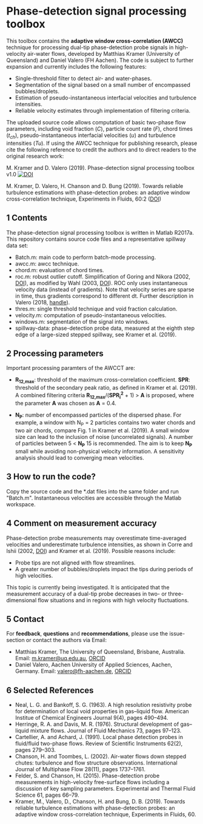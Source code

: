 Phase-detection signal processing toolbox
=========================================

This toolbox contains the **adaptive window cross-correlation (AWCC)** technique for processing dual-tip phase-detection probe signals in high-velocity air-water flows, developed by Matthias Kramer (University of Queensland) and Daniel Valero (FH Aachen). The code is subject to further expansion and currently includes the following features:

- Single-threshold filter to detect air- and water-phases.
- Segmentation of the signal based on a small number of encompassed bubbles/droplets.
- Estimation of pseudo-instantaneous interfacial velocities and turbulence intensities.
- Reliable velocity estimates through implementation of filtering criteria.

The uploaded source code allows computation of basic two-phase flow parameters, including void fraction (*C*), particle count rate (*F*), chord times (*t<sub>ch</sub>*), pseudo-instantaneous interfacial velocities (*u*) and turbulence intensities (*Tu*). If using the AWCC technique for publishing research, please cite the following reference to credit the authors and to direct readers to the original research work:

M. Kramer and D. Valero (2019). Phase-detection signal processing toolbox v1.0  [![DOI](https://zenodo.org/badge/160460025.svg)](https://zenodo.org/badge/latestdoi/160460025)

M. Kramer, D. Valero, H. Chanson and D. Bung (2019). Towards reliable turbulence estimations with phase-detection probes: an adaptive window cross-correlation technique, Experiments in Fluids, 60:2 ([DOI](https://doi.org/10.1007/s00348-018-2650-9))

1 Contents
----------
The phase-detection signal processing toolbox is written in Matlab R2017a. This repository contains source code files and a representative spillway data set:
- Batch.m: main code to perform batch-mode processing.
- awcc.m: awcc technique.
- chord.m: evaluation of chord times.
- roc.m: robust outlier cutoff. Simplification of Goring and Nikora (2002, [DOI](https://doi.org/10.1061/(ASCE)0733-9429(2002)128:1(117))), as modified by Wahl (2003, [DOI](https://doi.org/10.1061/(ASCE)0733-9429(2003)129:6(484))). ROC only uses instantaneous velocity data (instead of gradients). Note that velocity series are sparse in time, thus gradients correspond to different dt. Further description in Valero (2018, [handle](https://orbi.uliege.be/handle/2268/229191)).
- thres.m: single threshold technique and void fraction calculation.
- velocity.m: computation of pseudo-instantaneous velocities. 
- windows.m: segmentation of the signal into windows.
- spillway-data: phase-detection probe data, measured at the eighth step edge of a large-sized stepped spillway, see Kramer et al. (2019).


2 Processing parameters
------------------------
Important processing paramters of the AWCCT are:
- **R<sub>12,max</sub>**: threshold of the maximum cross-correlation coefficient. **SPR**: threshold of the secondary peak ratio, as defined in Kramer et al. (2019). A combined filtering criteria **R<sub>12,max</sub>**/(**SPR<sub>i</sub><sup>2</sup>** + 1) > **A** is proposed, where the parameter **A** was chosen as **A** = 0.4. 

- **N<sub>P</sub>**: number of encompassed particles of the dispersed phase. For example, a window with 
N<sub>P</sub> = 2 particles contains two water chords and two air chords, compare Fig. 1 in Kramer et al. (2019). A small window size can lead to the inclusion of noise (uncorrelated signals). A number of particles between 5 < **N<sub>P</sub>** 15  is recommended. The aim is to keep  **N<sub>P</sub>** small while avoiding non-physical velocity information. A sensitivity analysis should lead to  converging mean velocities.

3 How to run the code?
----------------------
Copy the source code and the *.dat files into the same folder and run "Batch.m". Instantaneous velocities are accessible through the Matlab workspace.

4 Comment on measurement accuracy
----------------------------------
Phase-detection probe measurements may overestimate time-averaged velocities and underestimate turbulence intensities, as shown in     Corre and Ishii (2002, [DOI](https://doi.org/10.1016/S0029-5493(02)00130-9)) and Kramer et al. (2019). Possible reasons include:
- Probe tips are not aligned with flow streamlines.
- A greater number of bubbles/droplets impact the tips during periods of high velocities. 

This topic is currently being investigated. It is anticipated that the measurement accuracy of a dual-tip probe decreases in two- or three-dimensional flow situations and in regions with high velocity fluctuations. 

5 Contact
----------
For **feedback**, **questions** and **recommendations**, please use the issue-section or contact the authors via Email:

- Matthias Kramer, The University of Queensland, Brisbane, Australia. Email: m.kramer@uq.edu.au, [ORCID](https://orcid.org/0000-0001-5673-2751)
- Daniel Valero, Aachen University of Applied Sciences, Aachen, Germany. Email: valero@fh-aachen.de, [ORCID](http://orcid.org/0000-0002-7127-7547)

6 Selected References
---------------------
- Neal, L. G. and Bankoff, S. G. (1963). A high resolution resistivity probe for determination of local void properties in gas–liquid flow. American Institue of Chemical Engineers Journal 9(4), pages 490–494.
- Herringe, R. A. and Davis, M. R. (1976). Structural development of gas–liquid mixture flows. Journal of Fluid Mechanics 73, pages 97–123.
- Cartellier, A. and Achard, J. (1991). Local phase detection probes in fluid/fluid two-phase flows. Review of Scientific Instruments 62(2), pages 279–303.
- Chanson, H. and Toombes, L. (2002). Air-water flows down stepped chutes: turbulence and flow structure observations. International Journal of Multiphase Flow 28(11), pages 1737–1761.
- Felder, S. and Chanson, H. (2015). Phase-detection probe measurements in high-velocity free-surface flows including a discussion of key
sampling parameters. Experimental and Thermal Fluid Science 61, pages 66–79.
- Kramer, M., Valero, D., Chanson, H. and Bung, D. B. (2019). Towards reliable turbulence estimations with phase-detection probes: an adaptive window cross-correlation technique, Experiments in Fluids, 60.

